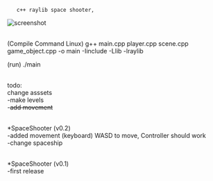        c++ raylib space shooter,

![screenshot](https://github.com/user-attachments/assets/ab8da156-e2a0-4f88-8ed7-a20192b4dcc5)




<br />(Compile Command Linux) g++ main.cpp player.cpp scene.cpp game_object.cpp -o main -Iinclude -Llib -lraylib<br />

 (run) ./main

<br />todo:<br />
change asssets
<br />-make levels<br />
-<strike>add movement</strike>
  
  
<br />*SpaceShooter (v0.2)<br />
-added movement (keyboard) WASD to move, Controller should work
<br />-change spaceship<br />

<br />*SpaceShooter (v0.1)<br />
-first release




